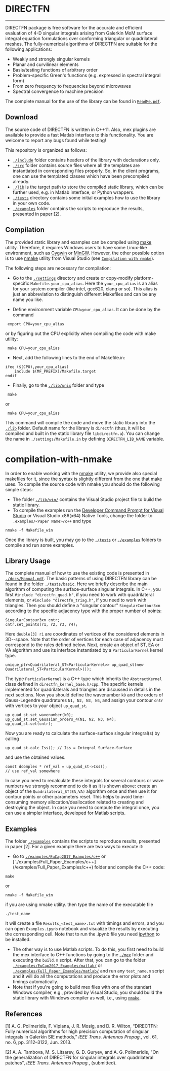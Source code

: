 # DIRECTFN 
---

DIRECTFN package is free software for the accurate and efficient evaluation of 4-D singular integrals arising from Galerkin MoM surface integral 
equation formulations over conforming triangular or quadrilateral meshes.  The fully-numerical algorithms of DIRECTFN are suitable for the following applications: 

* Weakly and strongly singular kernels
* Planar and curvilinear elements
* Basis/testing functions of arbitrary order
* Problem-specific Green's functions (e.g. expressed in spectral integral form)
* From zero frequency to frequencies beyond microwaves
* Spectral convergence to machine precision

The complete manual for the use of the library can be found in [`ReadMe.pdf`](/docs/Manual).
## Download 

The source code of DIRECTFN is written in C++11. Also, mex plugins are available to provide a fast Matlab interface to this functionality. 
You are welcome to report any bugs found while testing!

This repository is organized as follows:

* [`./include`](/include)
folder contains headers of the library with declarations only.
*  [`./src`](/src) folder contains source files where all the templates are instantiated in corresponding files properly. So, in the client programs, one can use the templated classes which have been precompiled already. 
* [`./lib`](/lib) is the target path to store the compiled static library, which can be further used, e.g. in Matlab interface, or Python wrappers.
* [`./tests`](/tests) directory contains some
initial examples how to use the library in your own code. 
* [`./examples`](/examples) folder contains the scripts to reproduce the results, presented in paper [2].

## Compilation

The provided static library and examples can be compiled using [make](https://www.gnu.org/software/make/) utility. Therefore, it requires Windows users to have some Linux-like environment, such as [Cygwin](https://www.cygwin.com/) or [MinGW](http://www.mingw.org/). However, the other possible option is to use [nmake](https://msdn.microsoft.com/en-us/library/dd9y37ha.aspx) utility from Visual Studio (see [`Compilation with nmake`](#compilation-with-nmake)). 

The following steps are necessary for compilation:

* Go to the [`./settings`](/settings) directory and create or copy-modify platform-specific `Makefile.your_cpu_alias`. Here the `your_cpu_alias` is an alias for your system compiler (like intel, gcc620, clang or so). This alias is just an abbreviation to distinguish different Makefiles and can be any name you like.

* Define environment variable `CPU=your_cpu_alias`. It can be done by the command
```
 export CPU=your_cpu_alias
```
or by figuring out the CPU explicitly when compiling the code with make utility:
```
 make CPU=your_cpu_alias
```

* Next, add  the following lines to the end of Makefile.in:

```
ifeq ($(CPU),your_cpu_alias)
    include $(MF_PREFIX)/Makefile.target
endif
```

* Finally, go to the [`./lib/unix`](github/lib/unix) folder and type 
```
 make
``` 
or 
```
 make CPU=your_cpu_alias
```
This command will compile the code and move the static library into the [`./lib`](/lib) folder.
Default name for the library is `directfn` (thus, it will be compiled and 
built in the static library file `libdirectfn.a`).
You can change the name in `./settings/Makefile.in` by defining
`DIRECTFN_LIB_NAME` variable.

# compilation-with-nmake

In order to enable working with the [nmake](https://msdn.microsoft.com/en-us/library/dd9y37ha.aspx) utility, we provide also special makefiles for it, since the syntax is slightly different from the one that [make](https://www.gnu.org/software/make/) uses. To compile the source code with nmake you should do the following simple steps:

 * The folder [`./lib/win/`](/lib/win) contains the Visual Studio project file to build the static library.
 * To compile the examples run the [Developer Command Prompt for Visual Studio](https://msdn.microsoft.com/en-us/library/ms229859(v=vs.110).aspx) or Visual Studio x86(x64) Native Tools, change the folder to `.examples/<Paper Name>/c++` and type

```
nmake -f Makefile_win
```

Once the library is built, you may go to the [`./tests`](/tests) or [`./examples`](/examples) folders to compile and run some examples. 

## Library Usage

The complete manual of how to use the existing code is presented in [`./docs/Manual.pdf`](/docs/Manual/). The basic patterns of using DIRECTFN library can be found in the folder [`./tests/basic`](github/tests/basic). Here we briefly describe the main algorithm of computing the surface-surface singular integrals. 
In C++, you first `#include "directfn_quad.h"`,  if you need to work with quadrilateral elements, or `#include "directfn_triag.h"`, if you need to work with triangles. Then you should define a "singular contour" `SingularContour3xn` according to the specific adjacency type with the proper number of points:
```
SingularContour3xn cntr;
cntr.set_points(r1, r2, r3, r4);
```
Here `double[3] ri` are coordinates of vertices of the considered elements in 3D--space.
 Note that the order of vertices for each case of adjacency must correspond to the rules defined below.
 Next, create an object of ST, EA or VA algorithm and use its interface instantiated by a `ParticularKernel` kernel type. 
```
unique_ptr<Quadrilateral_ST<ParticularKernel>> up_quad_st(new Quadrilateral_ST<ParticularKernel>());
```
The type `ParticularKernel`
is a C++ type which inherits the `AbstractKernel` class defined in `directfn_kernel_base.h/cpp`. The specific kernels implemented for quadrilaterals and triangles are discussed in details in the next sections.
Now you should define the wavenumber `k0` and the orders of Gauss-Legendre quadratures `N1, N2, N3, N4`, and assign your contour `cntr` with vertices to your object `up_quad_st`.
```
up_quad_st.set_wavenumber(k0);
up_quad_st.set_Gaussian_orders_4(N1, N2, N3, N4);
up_quad_st.set(cntr);
```
Now you are ready to calculate the surface-surface singular integral(s) by calling
```
up_quad_st.calc_Iss(); // Iss = Integral Surface-Surface
```
and use the obtained values.
```
const dcomplex * ref_val = up_quad_st->Iss();
// use ref_val somewhere
```

In case you need to recalculate these integrals for several contours or wave numbers we
strongly recommend to do it as it is shown above: create an object of the
`Quadrilateral_ST(EA,VA)` algorithm once and then use it for contour points or other parameters
reset.  This helps to avoid time-consuming memory allocation/deallocation related to creating and destroying the object.
In case you need to compute the integral once,
you can use a simpler interface, developed for Matlab scripts.

## Examples

The folder [`./examples`](/examples) contains the scripts to reproduce results, presented in paper [2]. For a given example there are two ways to execute it:

* Go to [`./examples/EuCap2017_Examples/c++`](/examples/EuCap2017_Examples/c++) or [`./examples/Full_Paper_Examples/c++] (/examples/Full_Paper_Examples/c++) folder and compile the C++ code:
```
make
```
or
```
nmake -f Makefile_win
```
if you are using nmake utility.
then type the name of the executable file
```
./test_name
``` 
It will create a file `Results_<test_name>.txt` with timings and errors, and you can  open `Examples.ipynb` notebook and visualize the results by executing the corresponding cell. Note that to run the .ipynb file you need [ipython](https://ipython.org/) to be installed.

* The other way is to use Matlab scripts. To do this, you first need to build the mex interface to C++ functions by going to the [`./mex`](/mex) folder and executing the `build.m` script. After that, you can go to the folder [`./examples/EuCap2017_Examples/matlab/`](/examples/EuCap2017_Examples/matlab/) or [`./examples/Full_Paper_Examples/matlab/`](/examples/Full_Paper_Examples/matlab/) and run any `test_name.m` script and it will do all the computations and produce the error plots and timings automatically.
* Note that if you're going to build mex files with one of the standart Windows compiler, e.g., provided by Visual Studio, you should build the static library with Windows compiler as well, i.e., using [`nmake`](https://msdn.microsoft.com/en-us/library/dd9y37ha.aspx).



## References

[1] A. G. Polimeridis, F. Vipiana, J. R. Mosig, and D. R. Wilton, “DIRECTFN:
Fully numerical algorithms for high precision computation
of singular integrals in Galerkin SIE methods,” *IEEE Trans. Antennas
Propag.*, vol. 61, no. 6, pp. 3112–3122, Jun. 2013.

[2] A. A. Tambova, M. S. Litsarev, G. D. Guryev, and A. G. Polimeridis, "On the generalization of DIRECTFN for singular integrals over quadrilateral patches", *IEEE Trans. Antennas
Propag.*, (submitted).

